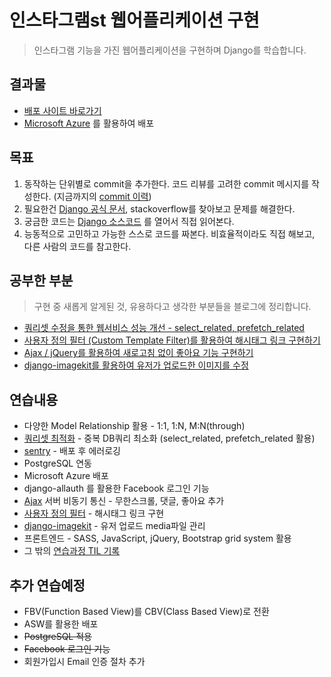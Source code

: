 # 인스타그램st  웹어플리케이션 구현
> 인스타그램 기능을 가진 웹어플리케이션을 구현하며 Django를 학습합니다.

## 결과물
- [배포 사이트 바로가기](http://instagram-practice.tk/)
- [Microsoft Azure](https://azure.microsoft.com/ko-kr/?&wt.mc_id=AID623284_SEM_ANFOP6Xj) 를 활용하여 배포

## 목표

1. 동작하는 단위별로 commit을 추가한다. 코드 리뷰를 고려한 commit 메시지를 작성한다. (지금까지의 [commit 이력](https://github.com/wayhome25/Instagram/commits/master))
2. 필요한건 [Django 공식 문서](https://docs.djangoproject.com/en/1.11/), stackoverflow를 찾아보고 문제를 해결한다.
3. 궁금한 코드는 [Django 소스코드](https://github.com/django/django/tree/1.10.6/django) 를 열어서 직접 읽어본다.
4. 능동적으로 고민하고 가능한 스스로 코드를 짜본다. 비효율적이라도 직접 해보고, 다른 사람의 코드를 참고한다.


## 공부한 부분
> 구현 중 새롭게 알게된 것, 유용하다고 생각한 부분들을 블로그에 정리합니다.

- [쿼리셋 수정을 통한 웹서비스 성능 개선 - select_related, prefetch_related](https://wayhome25.github.io/django/2017/06/20/selected_related_prefetch_related/)
- [사용자 정의 필터 (Custom Template Filter)를 활용하여 해시태그 링크 구현하기](https://wayhome25.github.io/django/2017/06/22/custom-template-filter/)
- [Ajax / jQuery를 활용하여 새로고침 없이 좋아요 기능 구현하기](https://wayhome25.github.io/django/2017/06/25/django-ajax-like-button/)
- [django-imagekit를 활용하여 유저가 업로드한 이미지를 수정](https://wayhome25.github.io/django/2017/05/11/image-thumbnail/)

## 연습내용
- 다양한 Model Relationship 활용 - 1:1, 1:N, M:N(through)
- [쿼리셋 최적화](https://wayhome25.github.io/django/2017/06/20/selected_related_prefetch_related/) - 중복 DB쿼리 최소화 (select_related, prefetch_related 활용)
- [sentry](https://sentry.io) - 배포 후 에러로깅
- PostgreSQL 연동
- Microsoft Azure 배포
- django-allauth 를 활용한 Facebook 로그인 기능
- [Ajax](https://wayhome25.github.io/django/2017/06/25/django-ajax-like-button/) 서버 비동기 통신 - 무한스크롤, 댓글, 좋아요 추가
- [사용자 정의 필터](https://wayhome25.github.io/django/2017/06/22/custom-template-filter/) - 해시태그 링크 구현
- [django-imagekit](https://wayhome25.github.io/django/2017/05/11/image-thumbnail/) - 유저 업로드 media파일 관리
- 프론트엔드 - SASS, JavaScript, jQuery, Bootstrap grid system 활용    
- 그 밖의 [연습과정 TIL 기록](https://wayhome25.github.io/#til-today-i-learned)

## 추가 연습예정
- FBV(Function Based View)를 CBV(Class Based View)로 전환
- ASW를 활용한 배포
- ~~PostgreSQL 적용~~
- ~~Facebook 로그인 기능~~
- 회원가입시 Email 인증 절차 추가
